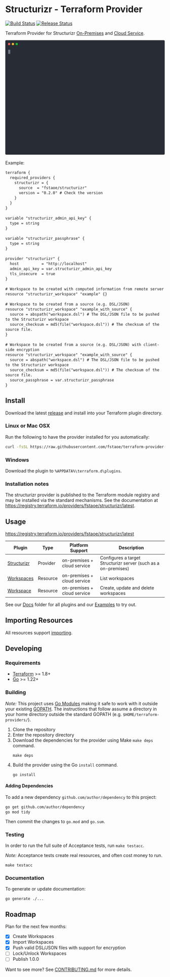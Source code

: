 # Structurizr - Terraform Provider

[![Build Status](https://github.com/fstaoe/terraform-provider-structurizr/actions/workflows/test.yml/badge.svg)](https://github.com/fstaoe/terraform-provider-structurizr/actions/workflows/test.yml)
[![Release Status](https://github.com/fstaoe/terraform-provider-structurizr/actions/workflows/release.yml/badge.svg)](https://github.com/fstaoe/terraform-provider-structurizr/actions/workflows/release.yml)

Terraform Provider for Structurizr [On-Premises](https://docs.structurizr.com/onpremises)
and [Cloud Service](https://docs.structurizr.com/cloud).

<div style="text-align: center;">
  <img width="880" src="https://raw.githubusercontent.com/fstaoe/terraform-provider-structurizr/main/examples/tf-run.svg?sanitize=true" alt="Run the example">
</div>

Example:

```hcl
terraform {
  required_providers {
    structurizr = {
      source  = "fstaoe/structurizr"
      version = "0.2.0" # Check the version
    }
  }
}

variable "structurizr_admin_api_key" {
  type = string
}

variable "structurizr_passphrase" {
  type = string
}

provider "structurizr" {
  host          = "http://localhost"
  admin_api_key = var.structurizr_admin_api_key
  tls_insecure  = true 
}

# Workspace to be created with computed information from remote server
resource "structurizr_workspace" "example" {}

# Workspace to be created from a source (e.g. DSL/JSON)
resource "structurizr_workspace" "example_with_source" {
  source = abspath("workspace.dsl") # The DSL/JSON file to be pushed to the Structurizr workspace
  source_checksum = md5(file("workspace.dsl")) # The checksum of the source file.
}

# Workspace to be created from a source (e.g. DSL/JSON) with client-side encryption
resource "structurizr_workspace" "example_with_source" {
  source = abspath("workspace.dsl") # The DSL/JSON file to be pushed to the Structurizr workspace
  source_checksum = md5(file("workspace.dsl")) # The checksum of the source file.
  source_passphrase = var.structurizr_passphrase
}
```

## Install

Download the latest [release](https://github.com/fstaoe/terraform-provider-structurizr/releases) and install into your
Terraform plugin directory.

### Linux or Mac OSX

Run the following to have the provider installed for you automatically:

```sh
curl -fsSL https://raw.githubusercontent.com/fstaoe/terraform-provider-structurizr/main/scripts/install.sh | bash
```

### Windows

Download the plugin to `%APPDATA%\terraform.d\plugins`.

### Installation notes

The structurizr provider is published to the Terraform module registry and may be installed via the standard mechanisms.
See the documentation at https://registry.terraform.io/providers/fstaoe/structurizr/latest.

## Usage

https://registry.terraform.io/providers/fstaoe/structurizr/latest

| Plugin                                        | Type     | Platform Support            | Description                                                    |
|-----------------------------------------------|----------|-----------------------------|----------------------------------------------------------------|
| [Structurizr](docs/index.md)                  | Provider | on-premises + cloud service | Configures a target Structurizr server (such as a on-premises) |
| [Workspaces](docs/data-sources/workspaces.md) | Resource | on-premises + cloud service | List workspaces                                                |
| [Workspace](docs/resources/workspace.md)      | Resource | on-premises + cloud service | Create, update and delete workspaces                           |

See our [Docs](./docs) folder for all plugins and our [Examples](./examples) to try out.

## Importing Resources

All resources support [importing](https://www.terraform.io/docs/import/usage.html).

## Developing

### Requirements

- [Terraform](https://developer.hashicorp.com/terraform/downloads) >= 1.8+
- [Go](https://golang.org/doc/install) >= 1.22+

### Building

_Note:_ This project uses [Go Modules](https://blog.golang.org/using-go-modules) making it safe to work with it outside
your existing [GOPATH](http://golang.org/doc/code.html#GOPATH). The instructions that follow assume a directory in your
home directory outside the standard GOPATH (e.g. `$HOME/terraform-providers/`).

1. Clone the repository
2. Enter the repository directory
3. Download the dependencies for the provider using Make `make deps` command.
    ```shell
    make deps
    ```
4. Build the provider using the Go `install` command.
    ```shell
    go install
    ```

#### Adding Dependencies

To add a new dependency `github.com/author/dependency` to this project:

```shell
go get github.com/author/dependency
go mod tidy
```

Then commit the changes to `go.mod` and `go.sum`.

### Testing

In order to run the full suite of Acceptance tests, run `make testacc`.

*Note:* Acceptance tests create real resources, and often cost money to run.

```shell
make testacc
```

### Documentation

To generate or update documentation:

```shell
go generate ./...
```

## Roadmap

Plan for the next few months:

- [x] Create Workspaces
- [x] Import Workspaces
- [x] Push valid DSL/JSON files with support for encryption
- [ ] Lock/Unlock Workspaces
- [ ] Publish 1.0.0

Want to see more? See [CONTRIBUTING.md](CONTRIBUTING.md) for more details.
